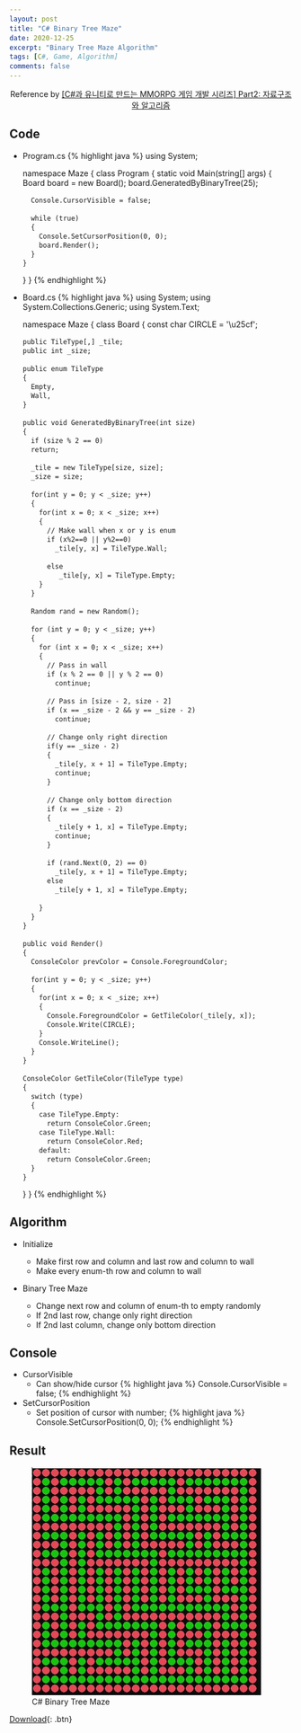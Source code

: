 ```yaml
---
layout: post
title: "C# Binary Tree Maze"
date: 2020-12-25
excerpt: "Binary Tree Maze Algorithm"
tags: [C#, Game, Algorithm]
comments: false
---
```



<center>Reference by <a href="https://www.inflearn.com/course/%EC%9C%A0%EB%8B%88%ED%8B%B0-mmorpg-%EA%B0%9C%EB%B0%9C-part2/dashboard">[C#과 유니티로 만드는 MMORPG 게임 개발 시리즈] Part2: 자료구조와 알고리즘</a></center>


## Code
* Program.cs
{% highlight java %}
  using System;

  namespace Maze
  {
    class Program
    {
      static void Main(string[] args)
      {
        Board board = new Board();
        board.GeneratedByBinaryTree(25);

        Console.CursorVisible = false;

        while (true)
        {
          Console.SetCursorPosition(0, 0);
          board.Render();
        }
      }
    }
  }
{% endhighlight %}

* Board.cs
{% highlight java %}
  using System;
  using System.Collections.Generic;
  using System.Text;

  namespace Maze
  {
    class Board
    {
      const char CIRCLE = '\u25cf';
    
      public TileType[,] _tile;
      public int _size;
        
      public enum TileType
      {
        Empty,
        Wall,
      }

      public void GeneratedByBinaryTree(int size)
      {
        if (size % 2 == 0)
        return;

        _tile = new TileType[size, size];
        _size = size;

        for(int y = 0; y < _size; y++)
        {
          for(int x = 0; x < _size; x++)
          {
            // Make wall when x or y is enum
            if (x%2==0 || y%2==0)
              _tile[y, x] = TileType.Wall;

            else
               _tile[y, x] = TileType.Empty;
          }
        }

        Random rand = new Random();

        for (int y = 0; y < _size; y++)
        {
          for (int x = 0; x < _size; x++)
          {
            // Pass in wall
            if (x % 2 == 0 || y % 2 == 0)
              continue;

            // Pass in [size - 2, size - 2]
            if (x == _size - 2 && y == _size - 2)
              continue;

            // Change only right direction
            if(y == _size - 2)
            {
              _tile[y, x + 1] = TileType.Empty;
              continue;
            }

            // Change only bottom direction
            if (x == _size - 2)
            {
              _tile[y + 1, x] = TileType.Empty;
              continue;
            }

            if (rand.Next(0, 2) == 0)
              _tile[y, x + 1] = TileType.Empty;
            else
              _tile[y + 1, x] = TileType.Empty;

          }
        }
      }

      public void Render()
      {
        ConsoleColor prevColor = Console.ForegroundColor;

        for(int y = 0; y < _size; y++)
        {
          for(int x = 0; x < _size; x++)
          {
            Console.ForegroundColor = GetTileColor(_tile[y, x]);
            Console.Write(CIRCLE);
          }
          Console.WriteLine();
        }
      }

      ConsoleColor GetTileColor(TileType type)
      {
        switch (type)
        {
          case TileType.Empty:
            return ConsoleColor.Green;
          case TileType.Wall:
            return ConsoleColor.Red;
          default:
            return ConsoleColor.Green;
        }
      }
    }
  }
{% endhighlight %}

## Algorithm
* Initialize
  - Make first row and column and last row and column to wall
  - Make every enum-th row and column to wall
  
* Binary Tree Maze
  - Change next row and column of enum-th to empty randomly
  - If 2nd last row, change only right direction
  - If 2nd last column, change only bottom direction


## Console
* CursorVisible
  - Can show/hide cursor
{% highlight java %}
  Console.CursorVisible = false;
{% endhighlight %}
* SetCursorPosition
  - Set position of cursor with number;
{% highlight java %}
  Console.SetCursorPosition(0, 0);
{% endhighlight %}

## Result
<figure>
  <a href="/assets/img/posts/cshap_binarytreemaze/0.jpg"><img src="/assets/img/posts/cshap_binarytreemaze/0.jpg"></a>
	<figcaption>C# Binary Tree Maze</figcaption>
</figure>

[Download](https://github.com/leehuhlee/CShap){: .btn}
